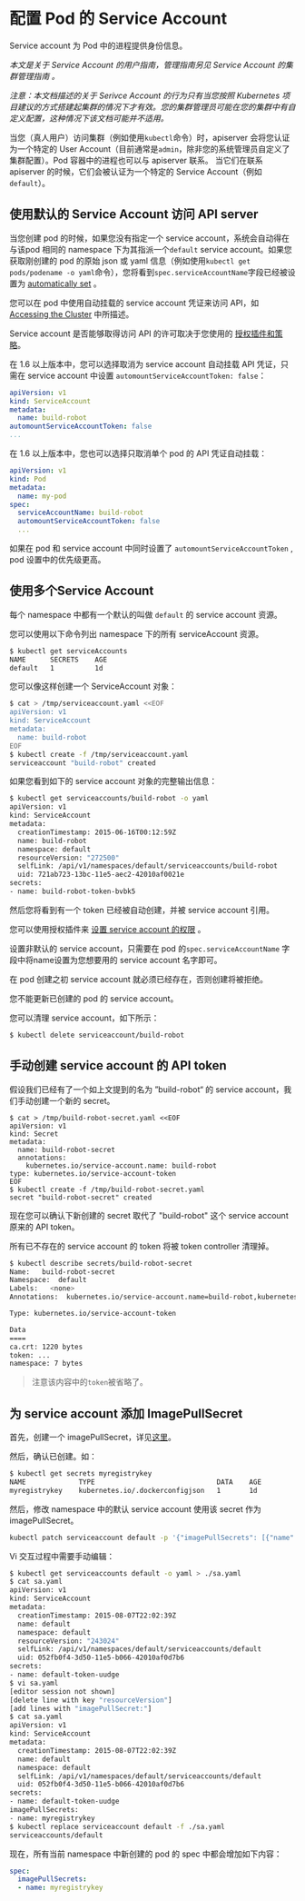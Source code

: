 # 配置 Pod 的 Service Account

Service account 为 Pod 中的进程提供身份信息。

*本文是关于 Service Account 的用户指南，管理指南另见 Service Account 的集群管理指南 。*

*注意：本文档描述的关于 Serivce Account 的行为只有当您按照 Kubernetes 项目建议的方式搭建起集群的情况下才有效。您的集群管理员可能在您的集群中有自定义配置，这种情况下该文档可能并不适用。*

当您（真人用户）访问集群（例如使用`kubectl`命令）时，apiserver 会将您认证为一个特定的 User Account（目前通常是`admin`，除非您的系统管理员自定义了集群配置）。Pod 容器中的进程也可以与 apiserver 联系。 当它们在联系 apiserver 的时候，它们会被认证为一个特定的 Service Account（例如`default`）。

## 使用默认的 Service Account 访问 API server

当您创建 pod 的时候，如果您没有指定一个 service account，系统会自动得在与该pod 相同的 namespace 下为其指派一个`default` service account。如果您获取刚创建的 pod 的原始 json 或 yaml 信息（例如使用`kubectl get pods/podename -o yaml`命令），您将看到`spec.serviceAccountName`字段已经被设置为 [automatically set](https://kubernetes.io/docs/user-guide/working-with-resources/#resources-are-automatically-modified) 。

您可以在 pod 中使用自动挂载的 service account 凭证来访问 API，如 [Accessing the Cluster](https://kubernetes.io/docs/user-guide/accessing-the-cluster/#accessing-the-api-from-a-pod) 中所描述。

Service account 是否能够取得访问 API 的许可取决于您使用的 [授权插件和策略](https://kubernetes.io/docs/admin/authorization/#a-quick-note-on-service-accounts)。

在 1.6 以上版本中，您可以选择取消为 service account 自动挂载 API 凭证，只需在 service account 中设置 `automountServiceAccountToken: false`：

```Yaml
apiVersion: v1
kind: ServiceAccount
metadata:
  name: build-robot
automountServiceAccountToken: false
...
```

在 1.6 以上版本中，您也可以选择只取消单个 pod 的 API 凭证自动挂载：

```yaml
apiVersion: v1
kind: Pod
metadata:
  name: my-pod
spec:
  serviceAccountName: build-robot
  automountServiceAccountToken: false
  ...
```

如果在 pod 和 service account 中同时设置了 `automountServiceAccountToken` , pod 设置中的优先级更高。

## 使用多个Service Account

每个 namespace 中都有一个默认的叫做 `default` 的 service account 资源。

您可以使用以下命令列出 namespace 下的所有 serviceAccount 资源。

```bash
$ kubectl get serviceAccounts
NAME      SECRETS    AGE
default   1          1d
```

您可以像这样创建一个 ServiceAccount 对象：

```bash
$ cat > /tmp/serviceaccount.yaml <<EOF
apiVersion: v1
kind: ServiceAccount
metadata:
  name: build-robot
EOF
$ kubectl create -f /tmp/serviceaccount.yaml
serviceaccount "build-robot" created
```

如果您看到如下的 service account 对象的完整输出信息：

```bash
$ kubectl get serviceaccounts/build-robot -o yaml
apiVersion: v1
kind: ServiceAccount
metadata:
  creationTimestamp: 2015-06-16T00:12:59Z
  name: build-robot
  namespace: default
  resourceVersion: "272500"
  selfLink: /api/v1/namespaces/default/serviceaccounts/build-robot
  uid: 721ab723-13bc-11e5-aec2-42010af0021e
secrets:
- name: build-robot-token-bvbk5
```

然后您将看到有一个 token 已经被自动创建，并被 service account 引用。

您可以使用授权插件来 [设置 service account 的权限](https://kubernetes.io/docs/admin/authorization/#a-quick-note-on-service-accounts) 。

设置非默认的 service account，只需要在 pod 的`spec.serviceAccountName` 字段中将name设置为您想要用的 service account 名字即可。

在 pod 创建之初 service account 就必须已经存在，否则创建将被拒绝。

您不能更新已创建的 pod 的 service account。

您可以清理 service account，如下所示：

```bash
$ kubectl delete serviceaccount/build-robot
```

## 手动创建 service account 的 API token

假设我们已经有了一个如上文提到的名为 ”build-robot“ 的 service account，我们手动创建一个新的 secret。

```shell
$ cat > /tmp/build-robot-secret.yaml <<EOF
apiVersion: v1
kind: Secret
metadata:
  name: build-robot-secret
  annotations: 
    kubernetes.io/service-account.name: build-robot
type: kubernetes.io/service-account-token
EOF
$ kubectl create -f /tmp/build-robot-secret.yaml
secret "build-robot-secret" created
```

现在您可以确认下新创建的 secret 取代了 "build-robot" 这个 service account 原来的 API token。

所有已不存在的 service account 的 token 将被 token controller 清理掉。

```bash
$ kubectl describe secrets/build-robot-secret 
Name:   build-robot-secret
Namespace:  default
Labels:   <none>
Annotations:  kubernetes.io/service-account.name=build-robot,kubernetes.io/service-account.uid=870ef2a5-35cf-11e5-8d06-005056b45392

Type: kubernetes.io/service-account-token

Data
====
ca.crt: 1220 bytes
token: ...
namespace: 7 bytes
```

> 注意该内容中的`token`被省略了。

## 为 service account 添加 ImagePullSecret

首先，创建一个 imagePullSecret，详见[这里](https://kubernetes.io/docs/concepts/containers/images/#specifying-imagepullsecrets-on-a-pod)。

然后，确认已创建。如：

```Bash
$ kubectl get secrets myregistrykey
NAME             TYPE                              DATA    AGE
myregistrykey    kubernetes.io/.dockerconfigjson   1       1d
```

然后，修改 namespace 中的默认 service account 使用该 secret 作为 imagePullSecret。

```bash
kubectl patch serviceaccount default -p '{"imagePullSecrets": [{"name": "myregistrykey"}]}'
```

Vi 交互过程中需要手动编辑：

```bash
$ kubectl get serviceaccounts default -o yaml > ./sa.yaml
$ cat sa.yaml
apiVersion: v1
kind: ServiceAccount
metadata:
  creationTimestamp: 2015-08-07T22:02:39Z
  name: default
  namespace: default
  resourceVersion: "243024"
  selfLink: /api/v1/namespaces/default/serviceaccounts/default
  uid: 052fb0f4-3d50-11e5-b066-42010af0d7b6
secrets:
- name: default-token-uudge
$ vi sa.yaml
[editor session not shown]
[delete line with key "resourceVersion"]
[add lines with "imagePullSecret:"]
$ cat sa.yaml
apiVersion: v1
kind: ServiceAccount
metadata:
  creationTimestamp: 2015-08-07T22:02:39Z
  name: default
  namespace: default
  selfLink: /api/v1/namespaces/default/serviceaccounts/default
  uid: 052fb0f4-3d50-11e5-b066-42010af0d7b6
secrets:
- name: default-token-uudge
imagePullSecrets:
- name: myregistrykey
$ kubectl replace serviceaccount default -f ./sa.yaml
serviceaccounts/default
```

现在，所有当前 namespace 中新创建的 pod 的 spec 中都会增加如下内容：

```yaml
spec:
  imagePullSecrets:
  - name: myregistrykey
```